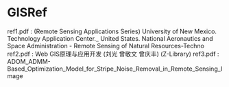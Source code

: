 # GISRef

ref1.pdf : (Remote Sensing Applications Series) University of New Mexico. Technology Application Center._ United States. National Aeronautics and Space Administration - Remote Sensing of Natural Resources-Techno
ref2.pdf : Web GIS原理与应用开发 (刘光 曾敬文 曾庆丰) (Z-Library)
ref3.pdf : ADOM_ADMM-Based_Optimization_Model_for_Stripe_Noise_Removal_in_Remote_Sensing_Image